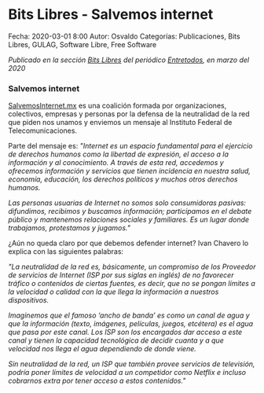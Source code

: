Bits Libres - Salvemos internet
==================================

Fecha: 2020-03-01 8:00
Autor: Osvaldo
Categorías: Publicaciones, Bits Libres, GULAG, Software Libre, Free Software

_Publicado en la sección [Bits Libres](http://www.gulag.org.mx/revista/2016-05-10-Bits-Libres.html) del periódico [Entretodos](http://periodicoentretodos.com/), en marzo del 2020_

<!-- break -->

### Salvemos internet

[SalvemosInternet.mx](https://salvemosinternet.mx/) es una coalición formada por organizaciones, colectivos, empresas y personas por la defensa de la neutralidad de la red que piden nos unamos y enviemos un mensaje al Instituto Federal de Telecomunicaciones.

Parte del mensaje es: _"Internet es un espacio fundamental para el ejercicio de derechos humanos como la libertad de expresión, el acceso a la información y al conocimiento. A través de esta red, accedemos y ofrecemos información y servicios que tienen incidencia en nuestra salud, economía, educación, los derechos políticos y muchos otros derechos humanos._

_Las personas usuarias de Internet no somos solo consumidoras pasivas: difundimos, recibimos y buscamos información; participamos en el debate público y mantenemos relaciones sociales y familiares. Es un lugar donde trabajamos, protestamos y jugamos."_ 

¿Aún no queda claro por que debemos defender internet? Ivan Chavero lo explica con las siguientes palabras:

_"La neutralidad de la red es, básicamente, un compromiso de los Proveedor de servicios de Internet (ISP por sus siglas en inglés) de no favorecer tráfico o contenidos de ciertas fuentes, es decir, que no se pongan límites a la velocidad o calidad con la que llega la información a nuestros dispositivos._

_Imaginemos que el famoso ‘ancho de banda’ es como un canal de agua y que la información (texto, imágenes, películas, juegos, etcétera) es el agua que pasa por este canal. Los ISP son los encargados dar acceso a este canal y tienen la capacidad tecnológica de decidir cuanta y a que velocidad nos llega el agua dependiendo de donde viene._

_Sin neutralidad de la red, un ISP que también provee servicios de televisión, podría poner límites de velocidad a un competidor como Netflix e incluso cobrarnos extra por tener acceso a estos contenidos."_